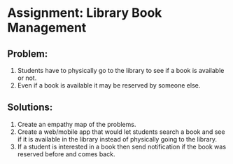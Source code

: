 # Assignment: Library Book Management

## Problem: 
1. Students have to physically go to the library to see if a book is available or not.
2. Even if a book is available it may be reserved by someone else.

## Solutions: 
1. Create an empathy map of the problems.
2. Create a web/mobile app that would let students search a book and see if it is available in the library instead of physically going to the library.
3. If a student is interested in a book then send notification if the book was reserved before and comes back.
